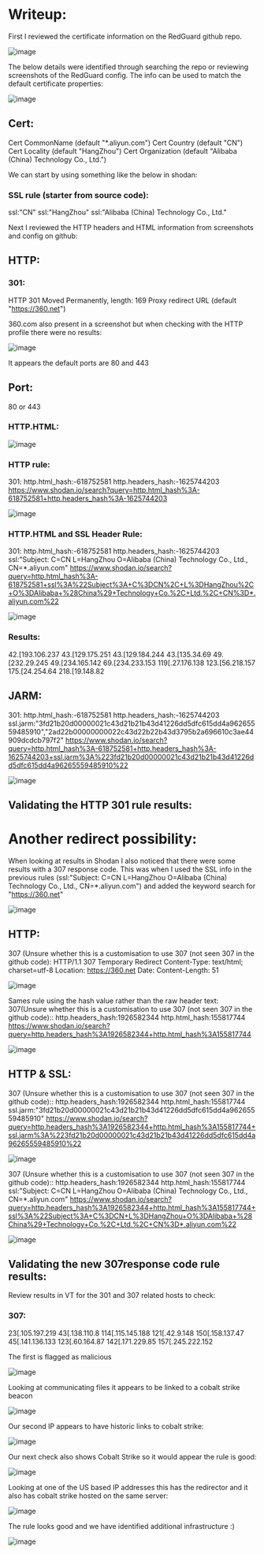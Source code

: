 
# Writeup:

First I reviewed the certificate information on the RedGuard github repo. 

![image](https://github.com/m4nbat/SecBlogs/assets/16122365/9787ea5d-2c35-49f2-949a-290455613459)


The below details were identified through searching the repo or reviewing screenshots of the RedGuard config. The info can be used to match the default certificate properties:


![image](https://github.com/m4nbat/SecBlogs/assets/16122365/33948c26-109c-48bd-9a8a-54f9b092c7b9)


## Cert:
Cert CommonName (default "*.aliyun.com")
Cert Country (default "CN")
Cert Locality (default "HangZhou")
Cert Organization (default "Alibaba (China) Technology Co., Ltd.")

We can start by using something like the below in shodan:

### SSL rule (starter from source code):
ssl:"CN" ssl:"HangZhou" ssl:"Alibaba (China) Technology Co., Ltd."

Next I reviewed the HTTP headers and HTML information from screenshots and config on github:

## HTTP:

### 301:
HTTP 301 Moved Permanently, length: 169
Proxy redirect URL (default "https://360.net")

360.com also present in a screenshot but when checking with the HTTP profile there were no results:


![image](https://github.com/m4nbat/SecBlogs/assets/16122365/caa0dc9d-25e2-4436-9502-7cbcd601ca76)


It appears the default ports are 80 and 443

## Port: 
80 or 443

### HTTP.HTML:

![image](https://github.com/m4nbat/SecBlogs/assets/16122365/eca99554-8ea5-4dbb-8a47-68ffc059ba00)



### HTTP rule:
301:
http.html_hash:-618752581 http.headers_hash:-1625744203
https://www.shodan.io/search?query=http.html_hash%3A-618752581+http.headers_hash%3A-1625744203


![image](https://github.com/m4nbat/SecBlogs/assets/16122365/5b9360de-27ad-43f5-89a5-bd9c04339072)


### HTTP.HTML and SSL Header Rule:
301:
http.html_hash:-618752581 http.headers_hash:-1625744203 ssl:"Subject: C=CN L=HangZhou O=Alibaba (China) Technology Co., Ltd., CN=*.aliyun.com"
https://www.shodan.io/search?query=http.html_hash%3A-618752581+ssl%3A%22Subject%3A+C%3DCN%2C+L%3DHangZhou%2C+O%3DAlibaba+%28China%29+Technology+Co.%2C+Ltd.%2C+CN%3D*.aliyun.com%22


![image](https://github.com/m4nbat/SecBlogs/assets/16122365/06338e16-9756-42a8-ab71-d4385411e842)


### Results:

42.[193.106.237
43.[129.175.251
43.[129.184.244
43.[135.34.69
49.[232.29.245
49.[234.165.142
69.[234.233.153
119[.27.176.138
123.[56.218.157
175.[24.254.64
218.[19.148.82



## JARM:

301:
http.html_hash:-618752581 http.headers_hash:-1625744203
ssl.jarm:"3fd21b20d00000021c43d21b21b43d41226dd5dfc615dd4a96265559485910","2ad22b00000000022c43d22b22b43d3795b2a696610c3ae44909dcdcb797f2"
https://www.shodan.io/search?query=http.html_hash%3A-618752581+http.headers_hash%3A-1625744203+ssl.jarm%3A%223fd21b20d00000021c43d21b21b43d41226dd5dfc615dd4a96265559485910%22


![image](https://github.com/m4nbat/SecBlogs/assets/16122365/b6eb76dd-cbab-465b-a764-130579b87081)



## Validating the HTTP 301 rule results:



# Another redirect possibility:

When looking at results in Shodan I also noticed that there were some results with a 307 response code. This was when I used the SSL info in the previous rules (ssl:"Subject: C=CN L=HangZhou O=Alibaba (China) Technology Co., Ltd., CN=*.aliyun.com") and added the keyword search for "https://360.net" 


![image](https://github.com/m4nbat/SecBlogs/assets/16122365/83489a8f-e874-4622-b089-5dad105b7feb)


## HTTP:

307 (Unsure whether this is a customisation to use 307 (not seen 307 in the github code):
HTTP/1.1 307 Temporary Redirect
Content-Type: text/html; charset=utf-8
Location: https://360.net
Date:
Content-Length: 51


![image](https://github.com/m4nbat/SecBlogs/assets/16122365/079d810e-ba16-4a96-bda7-7fa347795c79)


Sames rule using the hash value rather than the raw header text: 
307(Unsure whether this is a customisation to use 307 (not seen 307 in the github code)::
http.headers_hash:1926582344 http.html_hash:155817744
https://www.shodan.io/search?query=http.headers_hash%3A1926582344+http.html_hash%3A155817744


![image](https://github.com/m4nbat/SecBlogs/assets/16122365/d6c52b49-2fdd-4cd1-bab3-3fb040267f1b)


## HTTP & SSL:

307 (Unsure whether this is a customisation to use 307 (not seen 307 in the github code)::
http.headers_hash:1926582344 http.html_hash:155817744
ssl.jarm:"3fd21b20d00000021c43d21b21b43d41226dd5dfc615dd4a96265559485910"
https://www.shodan.io/search?query=http.headers_hash%3A1926582344+http.html_hash%3A155817744+ssl.jarm%3A%223fd21b20d00000021c43d21b21b43d41226dd5dfc615dd4a96265559485910%22


![image](https://github.com/m4nbat/SecBlogs/assets/16122365/930fa909-c2e0-4914-85ad-8baac9573095)


307 (Unsure whether this is a customisation to use 307 (not seen 307 in the github code)::
http.headers_hash:1926582344 http.html_hash:155817744
ssl:"Subject: C=CN L=HangZhou O=Alibaba (China) Technology Co., Ltd., CN=*.aliyun.com"
https://www.shodan.io/search?query=http.headers_hash%3A1926582344+http.html_hash%3A155817744+ssl%3A%22Subject%3A+C%3DCN+L%3DHangZhou+O%3DAlibaba+%28China%29+Technology+Co.%2C+Ltd.%2C+CN%3D*.aliyun.com%22


![image](https://github.com/m4nbat/SecBlogs/assets/16122365/0c5d1607-d8ff-4d02-81ab-2a208f3bd321)



## Validating the new 307response code rule results:

Review results in VT for the 301 and 307 related hosts to check:

### 307:

23[.105.197.219
43[.138.110.8
114[.115.145.188
121[.42.9.148
150[.158.137.47
45[.141.136.133
123[.60.164.87
142[.171.229.85
157[.245.222.152

The first is flagged as malicious

![image](https://github.com/m4nbat/SecBlogs/assets/16122365/ac497fbf-06ff-4073-97c5-b08f0fc81575)

Looking at communicating files it appears to be linked to a cobalt strike beacon

![image](https://github.com/m4nbat/SecBlogs/assets/16122365/86706066-0d73-4fff-930d-77887481c95a)

Our second IP appears to have historic links to cobalt strike:


![image](https://github.com/m4nbat/SecBlogs/assets/16122365/87e12408-4975-43da-b9a2-e453868074f3)


Our next check also shows Cobalt Strike so it would appear the rule is good: 

![image](https://github.com/m4nbat/SecBlogs/assets/16122365/18208389-b0b6-4be4-bec8-165879cf9d16)

Looking at one of the US based IP addresses this has the redirector and it also has cobalt strike hosted on the same server: 

![image](https://github.com/m4nbat/SecBlogs/assets/16122365/36f3ab21-649d-45b9-bce5-03c0a536f013)

The rule looks good and we have identified additional infrastructure :)

![image](https://github.com/m4nbat/SecBlogs/assets/16122365/5c34956e-e418-46ec-ab29-813d83d2664b)

